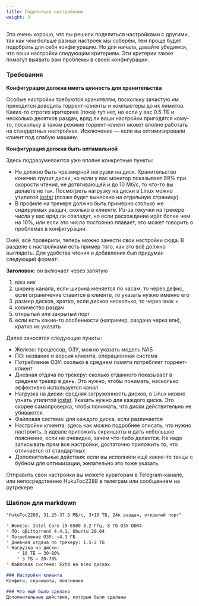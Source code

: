 ```yaml
---
title: Поделиться настройками
weight: 3
---
```

Это очень хорошо, что вы решили поделиться настройками с другими, так как чем больше разных настроек мы соберём, тем
проще будет подобрать для себя конфигурацию. Но для начала, давайте убедимся, что ваши настройки следующим критериям.
Эти критерии также помогут выявить вам проблемы в своей конфигурации.

### Требования

**Конфигурация должна иметь ценность для хранительства**

Особые настройки требуются хранителям, поскольку зачастую им приходится доводить торрент-клиенты и компьютеры до их
лимитов. Каких-то строгих критериев (пока) тут нет, но если
у вас 0.5 ТБ и несколько десятков раздач, вряд ли ваши настройки пригодятся кому-то, поскольку в таком режиме
торрент-клиент может вполне работать на стандартных настройках. Исключение — если вы оптимизировали клиент под слабую
машину.

**Конфигурация должна быть оптимальной**

Здесь подразумеваются уже вполне конкретные пункты:

* Не должно быть чрезмерной нагрузки на диск. Хранительство конечно грузит диски, но если у вас монитор показывает
  99% при скорости чтения, не дотягивающей и до 10 Мб/c, то что-то вы делаете не так. Посмотреть нагрузку на диски в
  Linux можно утилитой [iostat](https://losst.pro/opisanie-iostat-linux) (позже будет вынесено на отдельную
  страницу).
* В профиле на трекере должно быть примерно столько же сидируемых раздач, сколько в клиенте. Из-за текучки на
  трекере числа у вас вряд ли совпадут, но если расхождение идёт более чем на 10%, или если это число постоянно
  плавает, это может говорить о проблемах в конфигурации.

Окей, всё проверили, теперь можно занести свои настройки сюда. В разделе с настройками есть пример того, как это всё
должно выглядеть. Для удобства чтения и добавления был придуман следующий формат:

**Заголовок:** он включает через запятую

1. ваш ник
2. ширину канала, если ширина меняется по часам, то через дефис, если ограничение ставится в клиенте, то указать нужно
   именно его
3. размер дисков, кратко, если дисков несколько, то через знак +
4. количество раздач
5. открытый или закрытый порт
6. если есть какие-то особенности (например, раздача через впн), кратко их указать

Далее заносятся следующие пункты:

* Железо: процессор, ОЗУ, можно указать модель NAS
* ПО: название и версия клиента, операционная система
* Потребление ОЗУ: сколько в среднем памяти потребляет торрент-клиент
* Дневная отдача по трекеру: сколько отданного показывает в среднем трекер в день. Это нужно, чтобы понимать, насколько
  эффективно используется канал
* Нагрузка на диски: средняя загруженность дисков, в Linux можно узнать
  утилитой [iostat](https://losst.pro/opisanie-iostat-linux). Указать нужно для каждого диска. Это скорее самопроверка,
  чтобы понимать, что диски действительно не убиваются.
* Файловая система: для каждого диска, если различается
* Настройки клиента: здесь как можно подробнее описать, что нужно настроить, в идеале приложить скриншоты и дать
  небольшое пояснение, если не очевидно, зачем что-либо делается. Не надо записывать прям все настройки, достаточно
  приложить то, что отличается от стандартных.
* Дополнительные действия: если вы исполняли ещё какие-то танцы с бубном для оптимизации, желательно это тоже указать.

Отправить свои настройки вы можете кураторам в Telegram-канале, или непосредственно HukuToc2288 в телеграм или
сообщением на рутрекере

### Шаблон для markdown

```markdown
"HukuToc2288, 31.25-37.5 МБ/c, 3+10 ТБ, 24к раздач, открытый порт"

* Железо: Intel Core i5-6500 3.2 ГГц, 8 ГБ ОЗУ DDR4
* ПО: qBittorrent 4.4.1, Ubuntu 20.04
* Потребление ОЗУ: ~4.3 ГБ
* Дневная отдача по трекеру: 1.5-2 ТБ
* Нагрузка на диски:
    * 10 ТБ — 30-80%
    * 3 ТБ — 20-70%
* Файловая система: Ext4 на всех дисках

### Настройки клиента
Конфиги, скриншоты, пояснения

### Что ещё было сделано
Дополнительные действия, которые были сделаны
```

